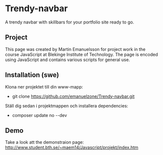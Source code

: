 # Trendy-navbar
A trendy navbar with skillbars for your portfolio site ready to go.

## Project 
This page was created by Martin Emanuelsson for project work in the course JavaScript at Blekinge Institute of Technology. The page is encoded using JavaScript and contains various scripts for general use.

## Installation (swe)

Klona ner projektet till din www-mapp:

* git clone https://github.com/emanuelzone/Trendy-navbar.git

Ställ dig sedan i projektmappen och installera dependencies:

* composer update no --dev

## Demo
Take a look att the demonstraion page: http://www.student.bth.se/~maem14/Javascript/projekt/index.htm
